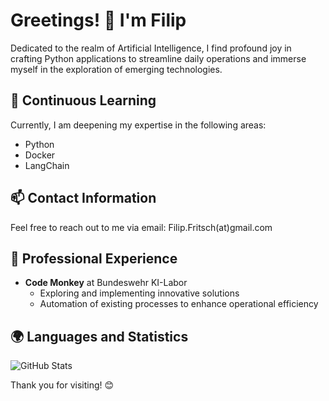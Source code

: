 # Greetings! 👋 I'm Filip

Dedicated to the realm of Artificial Intelligence, I find profound joy in crafting Python applications to streamline daily operations and immerse myself in the exploration of emerging technologies.

## 🌱 Continuous Learning

Currently, I am deepening my expertise in the following areas:

- Python
- Docker
- LangChain

## 📫 Contact Information

Feel free to reach out to me via email: Filip.Fritsch(at)gmail.com

## 💼 Professional Experience

- **Code Monkey** at Bundeswehr KI-Labor
  - Exploring and implementing innovative solutions
  - Automation of existing processes to enhance operational efficiency

## 🌍 Languages and Statistics

![GitHub Stats](https://github-readme-stats.vercel.app/api?username=999Fritsch&show_icons=true&hide_border=true)

<!-- Optional: add custom images or badges for languages, tools, etc. -->

Thank you for visiting! 😊
